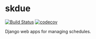 # skdue
[![Build Status](https://app.travis-ci.com/patkamon/skdue.svg?branch=apply-ci)](https://app.travis-ci.com/patkamon/skdue) [![codecov](https://codecov.io/gh/patkamon/skdue/branch/apply-ci/graph/badge.svg?token=5EZP9GP4CX)](https://codecov.io/gh/patkamon/skdue)

Django web apps for managing schedules.
